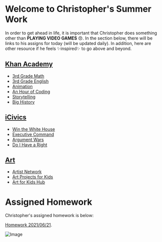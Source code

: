 # Welcome to Christopher's Summer Work

In order to get ahead in life, it is important that Christopher does something other than **PLAYING VIDEO GAMES** 😠. In the section below, there will be links to his assigns for today (will be updated daily). In addition, here are other resource if he feels ✨inspired✨ to go above and beyond. 

## [Khan Academy](https://www.khanacademy.org/)
- [3rd Grade Math](https://www.khanacademy.org/math/cc-third-grade-math)
- [3rd Grade English](https://www.khanacademy.org/ela/cc-3rd-reading-vocab)
- [Animation](https://www.khanacademy.org/computing/pixar)
- [An Hour of Coding](https://www.khanacademy.org/hourofcode)
- [Storytelling](https://www.khanacademy.org/humanities/hass-storytelling)
- [Big History](https://www.khanacademy.org/humanities/big-history-project)

## [iCivics](https://www.icivics.org/)
- [Win the White House](https://www.icivics.org/games/win-white-house)
- [Executive Command](https://www.icivics.org/games/executive-command)
- [Argument Wars](https://www.icivics.org/games/argument-wars)
- [Do I Have a Right](https://www.icivics.org/games/do-i-have-right)

## [Art](https://www.youtube.com/c/ArtforKidsHub/featured)
- [Artist Network](https://www.artistsnetwork.com/free-art-instruction/)
- [Art Projects for Kids](https://artprojectsforkids.org/gallery-new/)
- [Art for Kids Hub](https://www.artforkidshub.com/)

# Assigned Homework

Christopher's assigned homework is below: 

[Homework 2021/06/21](./2021-06-20/).


![Image](https://lh3.googleusercontent.com/pw/ACtC-3efrlcMgMKKr6obwYZeQHMr4D26J3s5zIQcCLskvRLIv7ePxRkEnoG2QAs1vVRmwtXnkiR347tWR59x3NgNXRb_sJQ-Aq4SLm5nkT_XlsxrcfpHB76LO2ZRlUU_pGxLIpHyMCg9M8gkAopfGGI-MkqSkQ=w678-h903-no?authuser=0)



